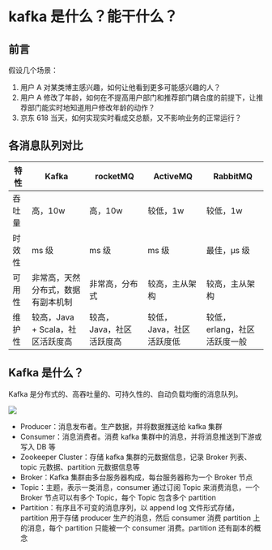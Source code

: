 # kafka 是什么？能干什么？

## 前言

假设几个场景：

1. 用户 A 对某类博主感兴趣，如何让他看到更多可能感兴趣的人？
2. 用户 A 修改了年龄，如何在不提高用户部门和推荐部门耦合度的前提下，让推荐部门能实时地知道用户修改年龄的动作？
3. 京东 618 当天，如何实现实时看成交总额，又不影响业务的正常运行？



## 各消息队列对比

| 特性   | Kafka                              | rocketMQ                 | ActiveMQ                 | RabbitMQ                     |
| ------ | ---------------------------------- | ------------------------ | ------------------------ | ---------------------------- |
| 吞吐量 | 高，10w                            | 高，10w                  | 较低，1w                 | 较低，1w                     |
| 时效性 | ms 级                              | ms 级                    | ms 级                    | 最佳，μs 级                  |
| 可用性 | 非常高，天然分布式，数据有副本机制 | 非常高，分布式           | 较高，主从架构           | 较高，主从架构               |
| 维护性 | 较高，Java + Scala，社区活跃度高   | 较高，Java，社区活跃度高 | 较低，Java，社区活跃度低 | 较低，erlang，社区活跃度一般 |



## Kafka 是什么？

Kafka 是分布式的、高吞吐量的、可持久性的、自动负载均衡的消息队列。

![](D:\Users\henrycjchen\Documents\github\blog\imgs\5d7126200ed48798eb8d6726331507ef.png)

- Producer：消息发布者。生产数据，并将数据推送给 kafka 集群
- Consumer：消息消费者。消费 kafka 集群中的消息，并将消息推送到下游或写入 DB 等
- Zookeeper Cluster：存储 kafka 集群的元数据信息，记录 Broker 列表、topic 元数据、partition 元数据信息等
- Broker：Kafka 集群由多台服务器构成，每台服务器称为一个 Broker 节点
- Topic：主题，表示一类消息，consumer 通过订阅 Topic 来消费消息，一个 Broker 节点可以有多个 Topic，每个 Topic 包含多个 partition
- Partition：有序且不可变的消息序列，以 append log 文件形式存储，partition 用于存储 producer  生产的消息，然后 consumer 消费 partition 上的消息，每个 partition 只能被一个 consumer 消费。partition 还有副本的概念

